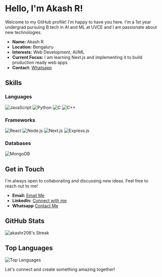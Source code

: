 # Hello, I'm Akash R!

Welcome to my GitHub profile! I'm happy to have you here. I'm a 1st year undergrad pursuing B.tech in AI and ML at UVCE and I am passionate about new technologies.

- **Name:** Akash R
- **Location:** Bengaluru
- **Interests:** Web Development, AI/ML
- **Current Focus:** I am learning Next.js and implementing it to build production ready web apps
- **Contact:** [Whatsapp](wa.me/+916363092986)

## Skills

### Languages

![JavaScript](https://img.shields.io/badge/-JavaScript-000?&logo=JavaScript)
![Python](https://img.shields.io/badge/-Python-000?&logo=Python)
![C](https://img.shields.io/badge/-C-000?&logo=C)
![C++](https://img.shields.io/badge/-C++-000?&logo=C%2B%2B&logoColor=00599C)

### Frameworks

![React](https://img.shields.io/badge/-React-000?&logo=React)
![Node.js](https://img.shields.io/badge/-Node.js-000?&logo=Node.js)
![Next.js](https://img.shields.io/badge/-Next.js-000?&logo=Next.js)
![Express.js](https://img.shields.io/badge/-Express.js-000?&logo=Express)

### Databases

![MongoDB](https://img.shields.io/badge/-MongoDB-000?&logo=MongoDB)

## Get in Touch

I'm always open to collaborating and discussing new ideas. Feel free to reach out to me!

- **Email:** [Email Me](mailto:akashr6514@gmail.com)
- **LinkedIn:** [Connect with me](https://www.linkedin.com/in/akash-r-55496631b)
- **Whatsapp** [Contact Me](wa.me/+916363092986)

## GitHub Stats
![akashr206's Streak](https://github-readme-streak-stats.herokuapp.com/?user=akashr206&theme=synthwave&hide_border=true)

## Top Languages

![Top Languages](https://github-readme-stats.vercel.app/api/top-langs/?username=akashr206&layout=compact&theme=radical)

Let's connect and create something amazing together!
